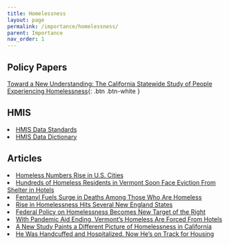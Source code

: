 ```yaml
---
title: Homelessness
layout: page
permalink: /importance/homelessness/
parent: Importance
nav_order: 1
---
```


## **Policy Papers**

[Toward a New Understanding: The California Statewide Study
of People Experiencing Homelessness](https://homelessness.ucsf.edu/our-impact/our-studies/california-statewide-study-people-experiencing-homelessness){: .btn .btn-white }

## **HMIS**
<li><a href="https://files.hudexchange.info/resources/documents/HMIS-Data-Standards-Manual.pdf">HMIS Data Standards</a></li>

<li><a href="https://files.hudexchange.info/resources/documents/HMIS-Data-Dictionary.pdf">HMIS Data Dictionary</a></li>


## **Articles**
<li><a href="https://www.wsj.com/articles/homeless-numbers-rise-in-u-s-cities-fd59bc7b">Homeless Numbers Rise in U.S. Cities</a></li>

<li><a href="https://www.wsj.com/articles/hundreds-of-homeless-residents-in-vermont-soon-face-eviction-from-shelter-in-hotels-ce7d5208">Hundreds of Homeless Residents in Vermont Soon Face Eviction From Shelter in Hotels</a></li>

<li><a href="https://www.wsj.com/articles/fentanyl-fuels-surge-in-deaths-among-those-who-are-homeless-6490366a?mod=article_inline">Fentanyl Fuels Surge in Deaths Among Those Who Are Homeless</a></li>

<li><a href="https://www.wsj.com/articles/rise-in-homelessness-hits-several-new-england-states-11675695322?mod=article_inline">Rise in Homelessness Hits Several New England States</a></li>

<li><a href="https://www.nytimes.com/2023/06/20/us/politics/federal-policy-on-homelessness-becomes-new-target-of-the-right.html">Federal Policy on Homelessness Becomes New Target of the Right</a></li>

<li><a href="https://www.nytimes.com/2023/06/20/us/vermont-homeless-pandemic-aid.html">With Pandemic Aid Ending, Vermont’s Homeless Are Forced From Hotels</a></li>

<li><a href="https://www.nytimes.com/2023/06/20/us/california-homelessness-study.html?action=click&algo=bandit-all-surfaces-time-cutoff-30_impression_cut_3_filter_new_arm_5_1&alpha=0.05&block=more_in_recirc&fellback=false&imp_id=812366931&impression_id=0511d473-1040-11ee-a3d6-45cf94ee6bf8&index=4&pgtype=Article&pool=more_in_pools%2Fus&region=footer&req_id=895183939&surface=eos-more-in&variant=0_bandit-all-surfaces-time-cutoff-30_impression_cut_3_filter_new_arm_5_1">A New Study Paints a Different Picture of Homelessness in California</a></li>

<li><a href="https://www.nytimes.com/2023/06/25/nyregion/mentally-ill-homeless-nyc.html">He Was Handcuffed and Hospitalized. Now He’s on Track for Housing</a></li>










